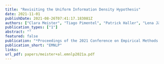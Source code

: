 ```yaml
---
title: "Revisiting the Uniform Information Density Hypothesis"
date: 2021-11-01
publishDate: 2021-08-26T07:41:17.183081Z
authors: ["Clara Meister", "Tiago Pimentel", "Patrick Haller", "Lena Jäger", "Ryan Cotterell", "Roger Levy"]
publication_types: ["1"]
abstract: ""
featured: false
publication: "*Proceedings of the 2021 Conference on Empirical Methods in Natural Language Processing*"
publication_short: "EMNLP"
links:
url_pdf: papers/meister+al.emnlp2021a.pdf
---
```


